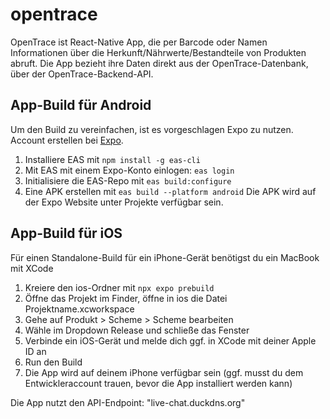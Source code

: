 # opentrace
OpenTrace ist React-Native App, die per Barcode oder Namen Informationen über die Herkunft/Nährwerte/Bestandteile von Produkten abruft. Die App bezieht ihre Daten direkt aus der OpenTrace-Datenbank, über der OpenTrace-Backend-API. 

## App-Build für Android
Um den Build zu vereinfachen, ist es vorgeschlagen Expo zu nutzen. Account erstellen bei [Expo](https://expo.dev/signup).
1. Installiere EAS mit `npm install -g eas-cli`
2. Mit EAS mit einem Expo-Konto einlogen: `eas login`
3. Initialisiere die EAS-Repo mit `eas build:configure`
4. Eine APK erstellen mit `eas build --platform android`
Die APK wird auf der Expo Website unter Projekte verfügbar sein.

## App-Build für iOS
Für einen Standalone-Build für ein iPhone-Gerät benötigst du ein MacBook mit XCode
1. Kreiere den ios-Ordner mit `npx expo prebuild`
2. Öffne das Projekt im Finder, öffne in ios die Datei Projektname.xcworkspace
3. Gehe auf Produkt > Scheme > Scheme bearbeiten
4. Wähle im Dropdown Release und schließe das Fenster
5. Verbinde ein iOS-Gerät und melde dich ggf. in XCode mit deiner Apple ID an
6. Run den Build
7. Die App wird auf deinem iPhone verfügbar sein (ggf. musst du dem Entwickleraccount trauen, bevor die App installiert werden kann)

Die App nutzt den API-Endpoint: "live-chat.duckdns.org"
